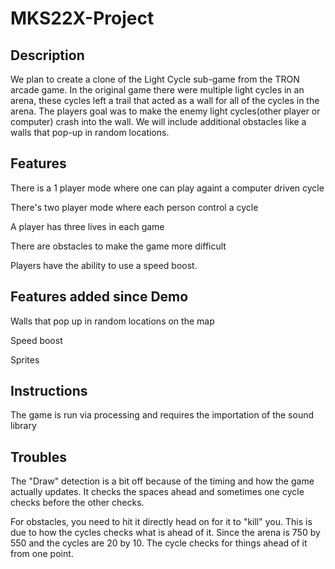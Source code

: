 # MKS22X-Project
## Description
We plan to create a clone of the Light Cycle sub-game from the TRON arcade game. In the original game there were multiple light cycles in an arena, these cycles left a trail that acted as a wall for all of the cycles in the arena. The players goal was to make the enemy light cycles(other player or computer) crash into the wall. We will include additional obstacles like a walls that pop-up in random locations.

## Features
There is a 1 player mode where one can play againt a computer driven cycle

There's two player mode where each person control a cycle

A player has three lives in each game

There are obstacles to make the game more difficult

Players have the ability to use a speed boost.

## Features added since Demo
Walls that pop up in random locations on the map

Speed boost

Sprites

## Instructions
The game is run via processing and requires the importation of the sound library

## Troubles
The "Draw" detection is a bit off because of the timing and how the game actually updates. 
It checks the spaces ahead and sometimes one cycle checks before the other checks. 

For obstacles, you need to hit it directly head on for it to "kill" you. This is due to
how the cycles checks what is ahead of it. Since the arena is 750 by 550 and the cycles are 
20 by 10. The cycle checks for things ahead of it from one point. 

